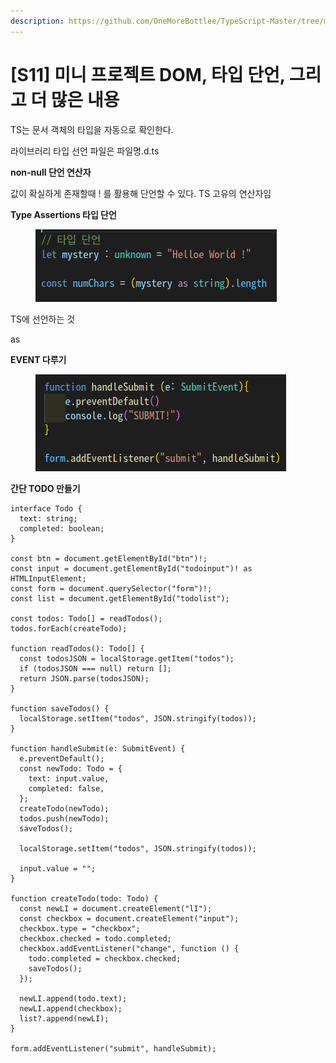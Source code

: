 ```yaml
---
description: https://github.com/OneMoreBottlee/TypeScript-Master/tree/main/S11
---
```


# \[S11] 미니 프로젝트 DOM, 타입 단언, 그리고 더 많은 내용

TS는 문서 객체의 타입을 자동으로 확인한다.

라이브러리 타입 선언 파일은 파일명.d.ts



**non-null 단언 연산자**

값이 확실하게 존재할때 ! 를 활용해 단언할 수 있다. TS 고유의 연산자임



**Type Assertions 타입 단언**

<figure><img src="../../../.gitbook/assets/image (115).png" alt=""><figcaption></figcaption></figure>

TS에 선언하는 것

as



**EVENT 다루기**

<figure><img src="../../../.gitbook/assets/image (51).png" alt=""><figcaption></figcaption></figure>



**간단 TODO 만들기**

```tsx
interface Todo {
  text: string;
  completed: boolean;
}

const btn = document.getElementById("btn")!;
const input = document.getElementById("todoinput")! as HTMLInputElement;
const form = document.querySelector("form")!;
const list = document.getElementById("todolist");

const todos: Todo[] = readTodos();
todos.forEach(createTodo);

function readTodos(): Todo[] {
  const todosJSON = localStorage.getItem("todos");
  if (todosJSON === null) return [];
  return JSON.parse(todosJSON);
}

function saveTodos() {
  localStorage.setItem("todos", JSON.stringify(todos));
}

function handleSubmit(e: SubmitEvent) {
  e.preventDefault();
  const newTodo: Todo = {
    text: input.value,
    completed: false,
  };
  createTodo(newTodo);
  todos.push(newTodo);
  saveTodos();

  localStorage.setItem("todos", JSON.stringify(todos));

  input.value = "";
}

function createTodo(todo: Todo) {
  const newLI = document.createElement("lI");
  const checkbox = document.createElement("input");
  checkbox.type = "checkbox";
  checkbox.checked = todo.completed;
  checkbox.addEventListener("change", function () {
    todo.completed = checkbox.checked;
    saveTodos();
  });

  newLI.append(todo.text);
  newLI.append(checkbox);
  list?.append(newLI);
}

form.addEventListener("submit", handleSubmit);
```
